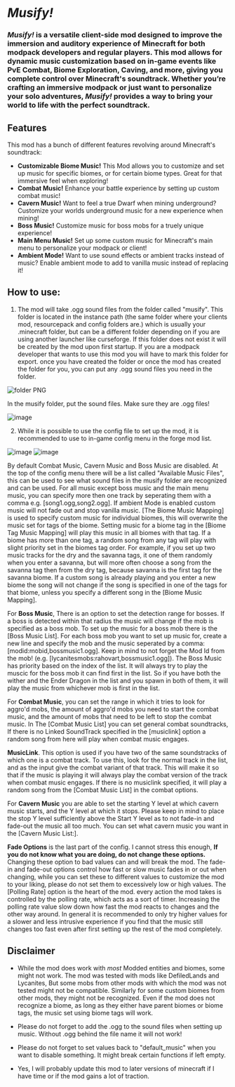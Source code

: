 #  *Musify!*

### *Musify!* is a versatile client-side mod designed to improve the immersion and auditory experience of Minecraft for both modpack developers and regular players. This mod allows for dynamic music customization based on in-game events like PvE Combat, Biome Exploration, Caving, and more, giving you complete control over Minecraft's soundtrack. Whether you’re crafting an immersive modpack or just want to personalize your solo adventures, *Musify!* provides a way to bring your world to life with the perfect soundtrack.

## Features
This mod has a bunch of different features revolving around Minecraft's soundtrack:
- **Customizable Biome Music!** This Mod allows you to customize and set up music for specific biomes, or for certain biome types. Great for that immersive feel when exploring!
- **Combat Music!** Enhance your battle experience by setting up custom combat music!
- **Cavern Music!** Want to feel a true Dwarf when mining underground? Customize your worlds underground music for a new experience when mining!
- **Boss Music!** Customize music for boss mobs for a truely unique experience!
- **Main Menu Music!** Set up some custom music for Minecraft's main menu to personalize your modpack or client!
- **Ambient Mode!** Want to use sound effects or ambient tracks instead of music? Enable ambient mode to add to vanilla music instead of replacing it!

## How to use:
1. The mod will take .ogg sound files from the folder called "musify". This folder is located in the instance path (the same folder where your clients mod, resourcepack and config folders are.) which is usually your .minecraft folder, but can be a different folder depending on if you are using another launcher like curseforge. If this folder does not exist it will be created by the mod upon first startup. If you are a modpack developer that wants to use this mod you will have to mark this folder for export. once you have created the folder or once the mod has created the folder for you, you can put any .ogg sound files you need in the folder.

![folder PNG](https://github.com/user-attachments/assets/6f74f571-86af-4b90-a194-370bc8083aa7)

In the musify folder, put the sound files. Make sure they are .ogg files!

![image](https://github.com/user-attachments/assets/e1c3f13d-3f9c-44c0-88c5-eff1e8559d73)


2. While it is possible to use the config file to set up the mod, it is recommended to use to in-game config menu in the forge mod list.

![image](https://github.com/user-attachments/assets/beeb4fcf-086d-4dfc-93c0-cceb6b1f58ae)
![image](https://github.com/user-attachments/assets/064b70ef-3142-46fe-85e2-4340733141e4)

By default Combat Music, Cavern Music and Boss Music are disabled. At the top of the config menu there will be a list called "Available Music Files", this can be used to see what sound files in the musify folder are recognized and can be used. For all music except boss music and the main menu music, you can specify more then one track by seperating them with a comma e.g. [song1.ogg,song2.ogg]. If ambient Mode is enabled custom music will not fade out and stop vanilla music. [The Biome Music Mapping] is used to specify custom music for individual biomes, this will overwrite the music set for tags of the biome. Setting music for a biome tag in the [Biome Tag Music Mapping] will play this music in all biomes with that tag. If a biome has more than one tag, a random song from any tag will play with slight priority set in the biomes tag order. For example, if you set up two music tracks for the dry and the savanna tags, it one of them randomly when you enter a savanna, but will more often choose a song from the savanna tag then from the dry tag, because savanna is the first tag for the savanna biome. If a custom song is already playing and you enter a new biome the song will not change if the song is specified in one of the tags for that biome, unless you specify a different song in the [Biome Music Mapping].

   For **Boss Music**, There is an option to set the detection range for bosses. If a boss is detected within that radius the music will change if the mob is specified as a boss mob. To set up the music for a boss mob there is the [Boss Music List]. For each boss mob you want to set up music for, create a new line and specify the mob and the music seperated by a comma: [modid:mobid,bossmusic1.ogg]. Keep in mind to not forget the Mod Id from the mob! (e.g. [lycanitesmobs:rahovart,bossmusic1.ogg]). The Boss Music has priority based on the index of the list. It will always try to play the muscic for the boss mob it can find first in the list. So if you have both the wither and the Ender Dragon in the list and you spawn in both of them, it will play the music from whichever mob is first in the list.

   For **Combat Music**, you can set the range in which it tries to look for aggro'd mobs, the amount of aggro'd mobs you need to start the combat music, and the amount of mobs that need to be left to stop the combat music. In The [Combat Music List] you can set general combat soundtracks, If there is no Linked SoundTrack specified in the [musiclink] option a random song from here will play when combat music engages.

   **MusicLink**. This option is used if you have two of the same soundstracks of which one is a combat track. To use this, look for the normal track in the list, and as the input give the combat variant of that track. This will make it so that if the music is playing it will always play the combat version of the track when combat music engages. If there is no musiclink specified, it will play a random song from the [Combat Music List] in the combat options.

   For **Cavern Music** you are able to set the starting Y level at which cavern music starts, and the Y level at which it stops. Please keep in mind to place the stop Y level sufficiently above the Start Y level as to not fade-in and fade-out the music all too much. You can set what cavern music you want in the [Cavern Music List:].

   **Fade Options** is the last part of the config. I cannot stress this enough, **If you do not know what you are doing, do not change these options.** Changing these option to bad values can and will break the mod. 
The fade-in and fade-out options control how fast or slow music fades in or out when changing, while you can set these to different values to customize the mod to your liking, please do not set them to excessively low or high values.
The [Polling Rate] option is the heart of the mod. every action the mod takes is controlled by the polling rate, which acts as a sort of timer. Increasing the polling rate value slow down how fast the mod reacts to changes and the other way around. In general it is recommended to only try higher values for a slower and less intrusive experience if you find that the music still changes too fast even after first setting up the rest of the mod completely.


## Disclaimer
- While the mod does work with *most* Modded entities and biomes, some might not work. The mod was tested with mods like DefiledLands and Lycanites, But some mobs from other mods with which the mod was not tested might not be compatible. Similarly for some custom biomes from other mods, they might not be recognized. Even if the mod does not recognize a biome, as long as they either have parent biomes or biome tags, the music set using biome tags will work.

- Please do not forget to add the .ogg to the sound files when setting up music. Without .ogg behind the file name it will not work!
- Please do not forget to set values back to "default_music" when you want to disable something. It might break certain functions if left empty.

- Yes, I will probably update this mod to later versions of minecraft if I have time or if the mod gains a lot of traction.
